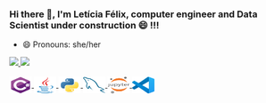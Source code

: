 ### Hi there 👋, I'm Letícia Félix, computer engineer and Data Scientist under construction 😄 !!!

- 😄 Pronouns: she/her

<div>
  <a href="https://github.com/LeticiaBapFelix">
  <img height="170em" src="https://github-readme-stats.vercel.app/api?username=LeticiaBapFelix&show_icons=true&theme=dracula&include_all_commits=true&count_private=true"/>
  <img height="170em" src="https://github-readme-stats.vercel.app/api/top-langs/?username=LeticiaBapFelix&layout=compact&langs_count=7&theme=dracula"/>
</div>
  
<div style="display: inline_block"><br>
  <img align="center" alt="Le-Csharp" height="30" width="40" src="https://raw.githubusercontent.com/devicons/devicon/master/icons/csharp/csharp-original.svg">
  <img align="center" alt="Le-Java" height="30" width="40" src="https://github.com/devicons/devicon/blob/master/icons/java/java-original.svg">
  <img align="center" alt="Le-Python" height="30" width="40" src="https://github.com/devicons/devicon/blob/master/icons/python/python-original.svg">
  <img align="center" alt="Le-MySQL" height="30" width="40" src="https://github.com/devicons/devicon/blob/master/icons/mysql/mysql-original.svg">
  <img align="center" alt="Le-Jupyter" height="30" width="40" src="https://github.com/devicons/devicon/blob/master/icons/jupyter/jupyter-original-wordmark.svg">
  <img align="center" alt="Le-VSCode" height="30" width="40" src="https://github.com/devicons/devicon/blob/master/icons/vscode/vscode-original.svg">
</div>
 


               

